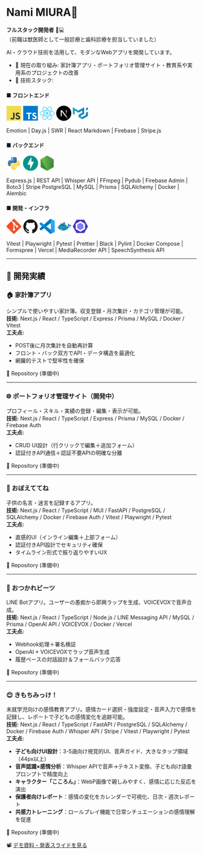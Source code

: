 # Nami MIURA🌱

**フルスタック開発者** 🐾💻  
（前職は獣医師として一般診療と歯科診療を担当していました）

AI・クラウド技術を活用して、モダンなWebアプリを開発しています。

- 🔭 現在の取り組み: 家計簿アプリ・ポートフォリオ管理サイト・教育系や実用系のプロジェクトの改善  
- 🌱 技術スタック: 
#### ■ フロントエンド
<p>
<img src="https://raw.githubusercontent.com/devicons/devicon/master/icons/javascript/javascript-original.svg" width="40" height="40"/> 
<img src="https://raw.githubusercontent.com/devicons/devicon/master/icons/typescript/typescript-original.svg" width="40" height="40"/> 
<img src="https://raw.githubusercontent.com/devicons/devicon/master/icons/react/react-original.svg" width="40" height="40"/> 
<img src="https://raw.githubusercontent.com/devicons/devicon/master/icons/nextjs/nextjs-original.svg" width="40" height="40"/> 
<img src="https://raw.githubusercontent.com/devicons/devicon/master/icons/materialui/materialui-original.svg" width="40" height="40"/> 
</p>
Emotion | Day.js | SWR | React Markdown | Firebase | Stripe.js

#### ■ バックエンド
<p>
<img src="https://raw.githubusercontent.com/devicons/devicon/master/icons/python/python-original.svg" width="40" height="40"/> 
<img src="https://raw.githubusercontent.com/devicons/devicon/master/icons/fastapi/fastapi-original.svg" width="40" height="40"/> 
<img src="https://raw.githubusercontent.com/devicons/devicon/master/icons/nodejs/nodejs-original.svg" width="40" height="40"/> 
</p>
Express.js | REST API | Whisper API | FFmpeg | Pydub | Firebase Admin | Boto3 | Stripe  
PostgreSQL | MySQL | Prisma | SQLAlchemy | Docker | Alembic

#### ■ 開発・インフラ
<p>
<img src="https://raw.githubusercontent.com/devicons/devicon/master/icons/git/git-original.svg" width="40" height="40"/> 
<img src="https://raw.githubusercontent.com/devicons/devicon/master/icons/github/github-original.svg" width="40" height="40"/> 
<img src="https://raw.githubusercontent.com/devicons/devicon/master/icons/vscode/vscode-original.svg" width="40" height="40"/> 
<img src="https://raw.githubusercontent.com/devicons/devicon/master/icons/docker/docker-original.svg" width="40" height="40"/> 
<img src="https://raw.githubusercontent.com/devicons/devicon/master/icons/eslint/eslint-original.svg" width="40" height="40"/> 
</p>
Vitest | Playwright | Pytest | Prettier | Black | Pylint | Docker Compose | Formspree | Vercel | MediaRecorder API | SpeechSynthesis API


---

## 📂 開発実績

### 🏠 家計簿アプリ
シンプルで使いやすい家計簿。収支登録・月次集計・カテゴリ管理が可能。  
**技術:** Next.js / React / TypeScript / Express / Prisma / MySQL / Docker / Vitest  
**工夫点:**  
- POST後に月次集計を自動再計算  
- フロント・バック双方でAPI・データ構造を最適化  
- 網羅的テストで堅牢性を確保  

🔗 Repository (準備中)

---

### 🌐 ポートフォリオ管理サイト（開発中）
プロフィール・スキル・実績の登録・編集・表示が可能。  
**技術:** Next.js / React / TypeScript / Express / Prisma / MySQL / Docker / Firebase Auth  
**工夫点:**  
- CRUD UI設計（行クリックで編集＋追加フォーム）  
- 認証付きAPI通信＋認証不要APIの明確な分離  

🔗 Repository (準備中)

---

### 👶 おぼえててね
子供の名言・迷言を記録するアプリ。  
**技術:** Next.js / React / TypeScript / MUI / FastAPI / PostgreSQL / SQLAlchemy / Docker / Firebase Auth / Vitest / Playwright / Pytest  
**工夫点:**  
- 直感的UI（インライン編集＋上部フォーム）  
- 認証付きAPI設計でセキュリティ確保  
- タイムライン形式で振り返りやすいUX  

🔗 Repository (準備中)

---

### 🎤 おつかれビーツ
LINE Botアプリ。ユーザーの愚痴から即興ラップを生成、VOICEVOXで音声合成。  
**技術:** Next.js / React / TypeScript / Node.js / LINE Messaging API / MySQL / Prisma / OpenAI API / VOICEVOX / Docker / Vercel  
**工夫点:**  
- Webhook処理＋署名検証  
- OpenAI × VOICEVOXでラップ音声生成  
- 履歴ベースの対話設計＆フォールバック応答  

🔗 Repository (準備中)

---

### 😊 きもちみっけ！
未就学児向けの感情教育アプリ。感情カード選択・強度設定・音声入力で感情を記録し、レポートで子どもの感情変化を追跡可能。  
**技術:** Next.js / React / TypeScript / FastAPI / PostgreSQL / SQLAlchemy / Docker / Firebase Auth / Whisper API / Stripe / Vitest / Playwright / Pytest  
**工夫点:**  
- **子ども向けUI設計**：3-5歳向け視覚的UI、音声ガイド、大きなタップ領域（44px以上）  
- **音声認識×感情分析**：Whisper APIで音声→テキスト変換、子ども向け語彙プロンプトで精度向上  
- **キャラクター「こころん」**：WebP画像で親しみやすく、感情に応じた反応を演出  
- **保護者向けレポート**：感情の変化をカレンダーで可視化、日次・週次レポート  
- **共感力トレーニング**：ロールプレイ機能で日常シチュエーションの感情理解を促進  

🔗 Repository (準備中)

📽️ [デモ資料・発表スライドを見る](https://www.canva.com/design/DAGxzPtkyBg/q1r58HehPhy6TSQ97trlSw/edit?utm_content=DAGxzPtkyBg&utm_campaign=designshare&utm_medium=link2&utm_source=sharebutton)
